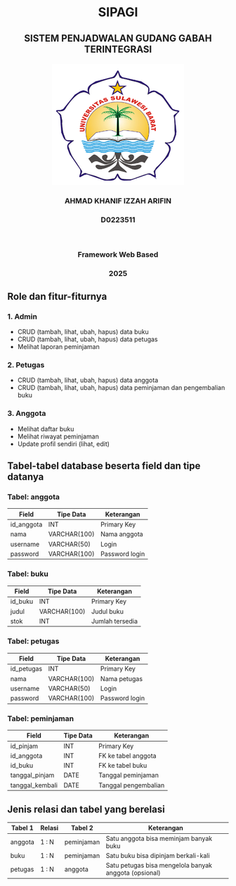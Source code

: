 # <p align="center" style="margin-bottom: 0px;">SIPAGI</p>
## <p align="center" style="margin-top: 0;">SISTEM PENJADWALAN GUDANG GABAH TERINTEGRASI</p>

<p align="center">
  <img src="logo-usb-2013 (1).jpg" width="300" alt="Deskripsi gambar" />
</p>

### <p align="center">AHMAD KHANIF IZZAH ARIFIN</p>
### <p align="center">D0223511</p></br>
### <p align="center">Framework Web Based</p>
### <p align="center">2025</p>


## Role dan fitur-fiturnya

### 1. Admin
- CRUD (tambah, lihat, ubah, hapus) data buku
- CRUD (tambah, lihat, ubah, hapus) data petugas
- Melihat laporan peminjaman

### 2. Petugas
- CRUD (tambah, lihat, ubah, hapus) data anggota
- CRUD (tambah, lihat, ubah, hapus) data peminjaman dan pengembalian buku

### 3. Anggota
- Melihat daftar buku
- Melihat riwayat peminjaman
- Update profil sendiri (lihat, edit)

## Tabel-tabel database beserta field dan tipe datanya

### Tabel: anggota

| Field       | Tipe Data     | Keterangan       |
|-------------|---------------|------------------|
| id_anggota  | INT           | Primary Key      |
| nama        | VARCHAR(100)  | Nama anggota     |
| username    | VARCHAR(50)   | Login            |
| password    | VARCHAR(100)  | Password login   |

### Tabel: buku

| Field     | Tipe Data     | Keterangan       |
|-----------|---------------|------------------|
| id_buku   | INT           | Primary Key      |
| judul     | VARCHAR(100)  | Judul buku       |
| stok      | INT           | Jumlah tersedia  |

### Tabel: petugas

| Field       | Tipe Data     | Keterangan       |
|-------------|---------------|------------------|
| id_petugas  | INT           | Primary Key      |
| nama        | VARCHAR(100)  | Nama petugas     |
| username    | VARCHAR(50)   | Login            |
| password    | VARCHAR(100)  | Password login   |

### Tabel: peminjaman

| Field           | Tipe Data   | Keterangan             |
|------------------|-------------|-------------------------|
| id_pinjam        | INT         | Primary Key            |
| id_anggota       | INT         | FK ke tabel anggota    |
| id_buku          | INT         | FK ke tabel buku       |
| tanggal_pinjam   | DATE        | Tanggal peminjaman     |
| tanggal_kembali  | DATE        | Tanggal pengembalian   |

## Jenis relasi dan tabel yang berelasi

| Tabel 1  | Relasi | Tabel 2     | Keterangan                             |
|----------|--------|-------------|----------------------------------------|
| anggota  | 1 : N  | peminjaman  | Satu anggota bisa meminjam banyak buku |
| buku     | 1 : N  | peminjaman  | Satu buku bisa dipinjam berkali-kali   |
| petugas  | 1 : N  | anggota     | Satu petugas bisa mengelola banyak anggota (opsional) |
